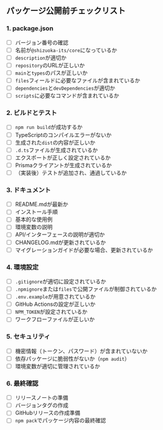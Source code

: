 ## パッケージ公開前チェックリスト

### 1. package.json
- [ ] バージョン番号の確認
- [ ] 名前が`@shizuoka-its/core`になっているか
- [ ] `description`が適切か
- [ ] `repository`のURLが正しいか
- [ ] `main`と`types`のパスが正しいか
- [ ] `files`フィールドに必要なファイルが含まれているか
- [ ] `dependencies`と`devDependencies`が適切か
- [ ] `scripts`に必要なコマンドが含まれているか

### 2. ビルドとテスト
- [ ] `npm run build`が成功するか
- [ ] TypeScriptのコンパイルエラーがないか
- [ ] 生成された`dist`の内容が正しいか
 - [ ] `.d.ts`ファイルが生成されているか
 - [ ] エクスポートが正しく設定されているか
- [ ] Prismaクライアントが生成されているか
- [ ] （実装後）テストが追加され、通過しているか

### 3. ドキュメント
- [ ] README.mdが最新か
 - [ ] インストール手順
 - [ ] 基本的な使用例
 - [ ] 環境変数の説明
- [ ] API/インターフェースの説明が適切か
- [ ] CHANGELOG.mdが更新されているか
- [ ] マイグレーションガイドが必要な場合、更新されているか

### 4. 環境設定
- [ ] `.gitignore`が適切に設定されているか
- [ ] `.npmignore`または`files`で公開ファイルが制御されているか
- [ ] `.env.example`が用意されているか
- [ ] GitHub Actionsの設定が正しいか
 - [ ] `NPM_TOKEN`が設定されているか
 - [ ] ワークフローファイルが正しいか

### 5. セキュリティ
- [ ] 機密情報（トークン、パスワード）が含まれていないか
- [ ] 依存パッケージに脆弱性がないか（`npm audit`）
- [ ] 環境変数が適切に管理されているか

### 6. 最終確認
- [ ] リリースノートの準備
- [ ] バージョンタグの作成
- [ ] GitHubリリースの作成準備
- [ ] `npm pack`でパッケージ内容の最終確認